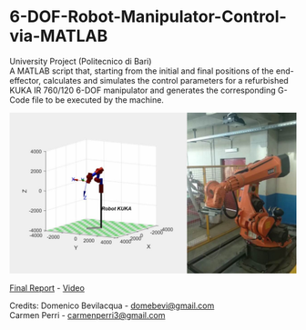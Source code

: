 # 6-DOF-Robot-Manipulator-Control-via-MATLAB
University Project (Politecnico di Bari)  
A MATLAB script that, starting from the initial and final positions of the end-effector, calculates and simulates the control parameters for a refurbished KUKA IR 760/120 6-DOF manipulator and generates the corresponding G-Code file to be executed by the machine.

![alt text](https://github.com/domebevi/6-DOF-Robot-Manipulator-Control-via-MATLAB/blob/main/image.jpg?raw=true)

<a href="FINAL_REPORT.pdf" target="_blank">Final Report</a> - <a href="https://youtu.be/iDRfgPZCutM?si=IsOIlsLm4LI3brsW">Video</a>

Credits: Domenico Bevilacqua - domebevi@gmail.com  
Carmen Perri - carmenperri3@gmail.com
